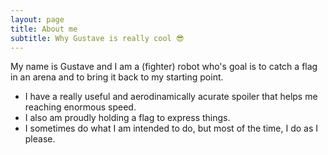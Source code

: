 ```yaml
---
layout: page
title: About me
subtitle: Why Gustave is really cool 😎
---
```


My name is Gustave and I am a (fighter) robot who's goal is to catch a flag in an arena and to bring it back to my starting point. 

- I have a really useful and aerodinamically acurate spoiler that helps me reaching enormous speed.
- I also am proudly holding a flag to express things.
- I sometimes do what I am intended to do, but most of the time, I do as I please.
